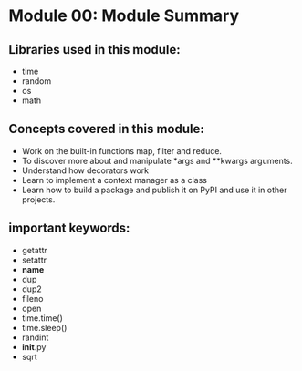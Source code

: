 # Module 00: Module Summary

## Libraries used in this module:
- time
- random
- os
- math

## Concepts covered in this module:
- Work on the built-in functions map, filter and reduce.
- To discover more about and manipulate *args and **kwargs arguments.
- Understand how decorators work
- Learn to implement a context manager as a class
- Learn how to build a package and publish it on PyPI and use it in other projects.

## important keywords:
- getattr
- setattr
- __name__
- dup
- dup2
- fileno
- open
- time.time()
- time.sleep()
- randint
- __init__.py
- sqrt

